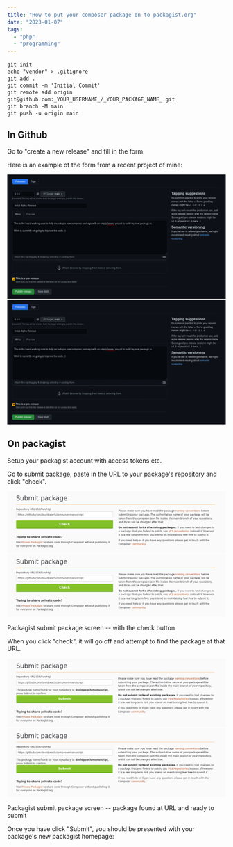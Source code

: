 ```yaml
---
title: "How to put your composer package on to packagist.org"
date: "2023-01-07"
tags: 
  - "php"
  - "programming"
---
```


```
git init
echo "vendor" > .gitignore
git add .
git commit -m 'Initial Commit'
git remote add origin git@github.com:_YOUR_USERNAME_/_YOUR_PACKAGE_NAME_.git
git branch -M main
git push -u origin main
```

## In Github

Go to "create a new release" and fill in the form.

Here is an example of the form from a recent project of mine:

[![](images/Screenshot-from-2021-05-23-08-06-11.png)](images/Screenshot-from-2021-05-23-08-06-11.png)
[![](images/Screenshot-from-2021-05-23-08-06-11.png)](images/Screenshot-from-2021-05-23-08-06-11.png)

## On packagist

Setup your packagist account with access tokens etc.

Go to submit package, paste in the URL to your package's repository and click "check".

[![](images/Screenshot-from-2021-05-23-08-23-52.png)](images/Screenshot-from-2021-05-23-08-23-52.png)
[![](images/Screenshot-from-2021-05-23-08-23-52.png)](images/Screenshot-from-2021-05-23-08-23-52.png)

Packagist submit package screen -- with the check button

When you click "check", it will go off and attempt to find the package at that URL.

[![](images/Screenshot-from-2021-05-23-08-25-35.png)](images/Screenshot-from-2021-05-23-08-25-35.png)
[![](images/Screenshot-from-2021-05-23-08-25-35.png)](images/Screenshot-from-2021-05-23-08-25-35.png)

Packagist submit package screen -- package found at URL and ready to submit

Once you have click "Submit", you should be presented with your package's new packagist homepage:
